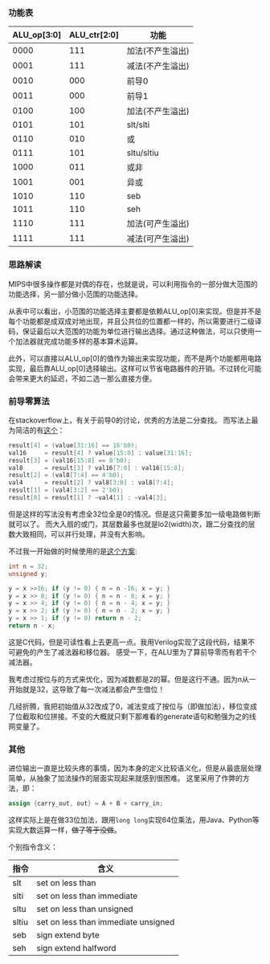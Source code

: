 ### 功能表

| ALU_op[3:0] | ALU_ctr[2:0] | 功能             |
|-------------|--------------|------------------|
| 0000        | 111          | 加法(不产生溢出) |
| 0001        | 111          | 减法(不产生溢出) |
| 0010        | 000          | 前导0            |
| 0011        | 000          | 前导1            |
| 0100        | 100          | 加法(不产生溢出) |
| 0101        | 101          | slt/slti         |
| 0110        | 010          | 或               |
| 0111        | 101          | sltu/sltiu       |
| 1000        | 011          | 或非             |
| 1001        | 001          | 异或             |
| 1010        | 110          | seb              |
| 1011        | 110          | seh              |
| 1110        | 111          | 加法(可产生溢出) |
| 1111        | 111          | 减法(可产生溢出) |

### 思路解读

MIPS中很多操作都是对偶的存在，也就是说，可以利用指令的一部分做大范围的功能选择，另一部分做小范围的功能选择。

从表中可以看出，小范围的功能选择主要都是依赖ALU_op[0]来实现。但是并不是每个功能都是成双成对地出现，并且公共位的位置都一样的，所以需要进行二级译码，保证最后以大范围的功能为单位进行输出选择。通过这种做法，可以只使用一个加法器就完成功能多样的基本算术运算。

此外，可以直接以ALU_op[0]的值作为输出来实现功能，而不是两个功能都用电路实现，最后靠ALU_op[0]选择输出。这样可以节省电路器件的开销。不过转化可能会带来更大的延迟，不如二选一那么直接方便。

### 前导零算法

在stackoverflow上，有关于前导0的讨论，优秀的方法是二分查找。
而写法上最为简洁的有[这个](http://stackoverflow.com/a/2376530)：
```verilog
result[4] = (value[31:16] == 16'b0);
val16     = result[4] ? value[15:0] : value[31:16];
result[3] = (val16[15:8] == 8'b0);
val8      = result[3] ? val16[7:0] : val16[15:8];
result[2] = (val8[7:4] == 4'b0);
val4      = result[2] ? val8[3:0] : val8[7:4];
result[1] = (val4[3:2] == 2'b0);
result[0] = result[1] ? ~val4[1] : ~val4[3];
```
但是这样的写法没有考虑全32位全是0的情况。但是这只需要多加一级电路做判断就可以了。
而大入扇的或门，其层数最多也就是lo2(width)次，跟二分查找的层数大致相同，可以并行处理，并没有大影响。

不过我一开始做的时候使用的是[这个方案](http://stackoverflow.com/a/23857066):
```c
int n = 32;
unsigned y;

y = x >>16; if (y != 0) { n = n -16; x = y; }
y = x >> 8; if (y != 0) { n = n - 8; x = y; }
y = x >> 4; if (y != 0) { n = n - 4; x = y; }
y = x >> 2; if (y != 0) { n = n - 2; x = y; }
y = x >> 1; if (y != 0) return n - 2;
return n - x;
```
这是C代码，但是可读性看上去更高一点。我用Verilog实现了这段代码，结果不可避免的产生了减法器和移位器。
感受一下，在ALU里为了算前导零而有若干个减法器。

我考虑过按位与的方式来优化，因为减数都是2的幂。但是这行不通。因为n从一开始就是32，这导致了每一次减法都会产生借位！

几经折腾，我把初始值从32改成了0，减法变成了按位与（即做加法），移位变成了位截取和位拼接。不变的大概就只剩下那难看的generate语句和勉强为之的线网变量了。

### 其他

进位输出一直是比较头疼的事情，因为本身的定义比较语义化，但是从最底层处理简单，从抽象了加法操作的层面实现起来就感到很困难。
这里采用了作弊的方法，即：
```verilog
assign {carry_out, out} = A + B + carry_in;
```
这样实际上是在做33位加法，跟用`long long`实现64位乘法，用Java、Python等实现大数运算一样，~~做了等于没做~~。

个别指令含义：

|指令 |含义                               |
|-----|-----------------------------------|
|slt  |set on less than                   |
|slti |set on less than immediate         |
|sltu |set on less than unsigned          |
|sltiu|set on less than immediate unsigned|
|seb  |sign extend byte                   |
|seh  |sign extend halfword               |
